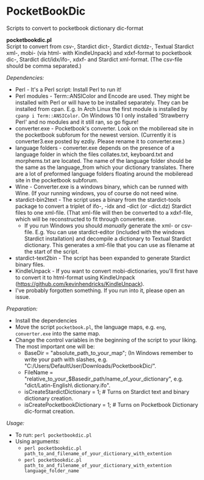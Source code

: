# PocketBookDic
Scripts to convert to pocketbook dictionary dic-format

**pocketbookdic.pl** \
Script to convert from csv-, Stardict dict-, Stardict dictdz-, Textual Stardict xml-, mobi- (via html- with KindleUnpack) and xdxf-format to pocketbook dic-, Stardict dict/idx/ifo-, xdxf- and Stardict xml-format. (The csv-file should be comma separated.)

_Dependencies:_
- Perl - It's a Perl script: Install Perl to run it! 
- Perl modules - Term::ANSIColor and Encode are used. They might be installed with Perl or will have to be installed separately. They can be installed from cpan. E.g. In Arch Linux the first module is installed by `cpanp i Term::ANSIColor`. On Windows 10 I only installed 'Strawberry Perl' and no modules and it still ran, so go figure!
- converter.exe - Pocketbook's converter. Look on the mobileread site in the pocketbook subforum for the newest version. (Currently it is converter3.exe posted by ezdiy. Please rename it to converter.exe.)
- language folders - converter.exe depends on the presence of a language folder in which the files collates.txt, keyboard.txt and  morphems.txt are located. The name of the language folder should be the same as the language_from which your dictionary translates. There are a lot of preformed language folders floating around the mobileread site in the pocketbook subforum.
- Wine - Converter.exe is a windows binary, which can be runned with Wine. (If your running windows, you of course do not need wine.
- stardict-bin2text - The script uses a binary from the stardict-tools package to convert a triplet of ifo-, -idx and -dict (or -dict.dz) Stardict files to one xml-file. (That xml-file will then be converted to a xdxf-file, which will be reconstructed to fit through converter.exe. 
    - If you run Windows you should _manually_ generate the xml- or csv-file. E.g. You can use stardict-editor (included with the windows Stardict installation) and decompile a dictionary to Textual Stardict dictionary. This generates a xml-file that you can use as filename at the start of the script.
- stardict-text2bin - The script has been expanded to generate Stardict binary files. 
- KindleUnpack - If you want to convert mobi-dictionaries, you'll first have to convert it to html-format using KindleUnpack (https://github.com/kevinhendricks/KindleUnpack).
- I've probably forgotten something. If you run into it, please open an issue.

_Preparation:_
- Install the dependencies
- Move the script `pocketbook.pl`, the language maps, e.g. `eng`, `converter.exe` into the same map.
- Change the control variables in the beginning of the script to your liking. The most important one will be:
  - BaseDir = "absolute_path_to_your_map"; (In Windows remember to write your path with slashes, e.g. "C:/Users/DefaultUser/Downloads/PocketbookDic/".
  - FileName = "relative_to_your_$Basedir_path/name_of_your_dictionary", e.g. "dict/Latin-English\ dictionary.ifo".
  - isCreateStardictDictionary = 1; # Turns on Stardict text and binary dictionary creation.
  - isCreatePocketbookDictionary = 1; # Turns on Pocketbook Dictionary dic-format creation.

  
  
_Usage:_
- To run: `perl pocketbookdic.pl`
- Using arguments: 
    - `perl pocketbookdic.pl path_to_and_filename_of_your_dictionary_with_extention`
    - `perl pocketbookdic.pl path_to_and_filename_of_your_dictionary_with_extention language_folder_name`
